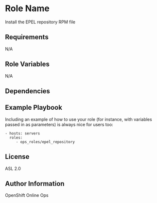 Role Name
=========

Install the EPEL repository RPM file

Requirements
------------

N/A

Role Variables
--------------

N/A

Dependencies
------------


Example Playbook
----------------

Including an example of how to use your role (for instance, with variables passed in as parameters) is always nice for users too:

    - hosts: servers
      roles:
         - ops_roles/epel_repository

License
-------

ASL 2.0

Author Information
------------------

OpenShift Online Ops
